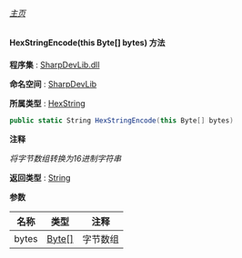 ###### [主页](./Index.md "主页")

#### HexStringEncode(this Byte[] bytes) 方法

**程序集** : [SharpDevLib.dll](./SharpDevLib.assembly.md "SharpDevLib.dll")

**命名空间** : [SharpDevLib](./SharpDevLib.namespace.md "SharpDevLib")

**所属类型** : [HexString](./SharpDevLib.HexString.md "HexString")

``` csharp
public static String HexStringEncode(this Byte[] bytes)
```

**注释**

*将字节数组转换为16进制字符串*



**返回类型** : [String](https://learn.microsoft.com/en-us/dotnet/api/system.string "String")


**参数**

|名称|类型|注释|
|---|---|---|
|bytes|[Byte\[\]](https://learn.microsoft.com/en-us/dotnet/api/system.byte[] "Byte\[\]")|字节数组|


